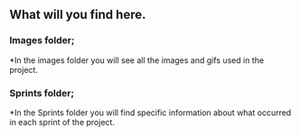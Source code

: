 ## What will you find here.


### Images folder;

*In the images folder you will see all the images and gifs used in the project.


### Sprints folder;

*In the Sprints folder you will find specific information about what occurred in each sprint of the project.